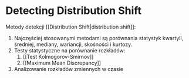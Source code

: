 # Detecting Distribution Shift
Metody detekcji [[Distribution Shift|distribution shift]]:

1. Najczęściej stosowanymi metodami są porównania statystyk kwartyli, średniej, mediany, wariancji, skośności i kurtozy. 
2. Testy statystyczne na porównanie rozkładów:
	1. [[Test Kolmogorov-Smirnov]]
	2. [[Maximum Mean Discrepancy]]
3. Analizowanie rozkładów zmiennych w czasie